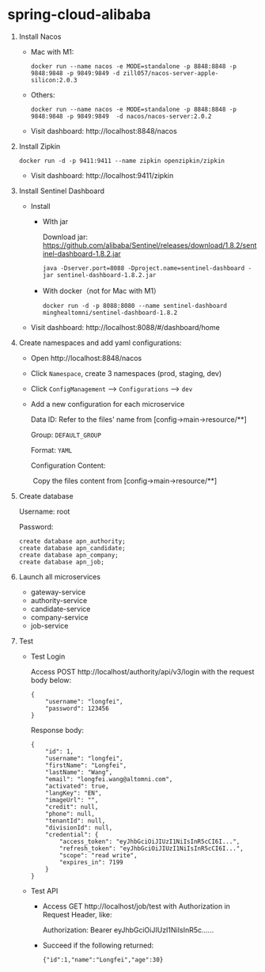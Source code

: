 # spring-cloud-alibaba

1. Install Nacos

   - Mac with M1: 

     ```
     docker run --name nacos -e MODE=standalone -p 8848:8848 -p 9848:9848 -p 9849:9849 -d zill057/nacos-server-apple-silicon:2.0.3

   - Others: 

     ```
     docker run --name nacos -e MODE=standalone -p 8848:8848 -p 9848:9848 -p 9849:9849  -d nacos/nacos-server:2.0.2
     ```

   - Visit dashboard: http://localhost:8848/nacos

     

2. Install Zipkin

   ```
   docker run -d -p 9411:9411 --name zipkin openzipkin/zipkin
   ```

   - Visit dashboard: http://localhost:9411/zipkin

3. Install Sentinel Dashboard

   - Install

     - WIth jar

       Download jar: https://github.com/alibaba/Sentinel/releases/download/1.8.2/sentinel-dashboard-1.8.2.jar

       ```
       java -Dserver.port=8088 -Dproject.name=sentinel-dashboard -jar sentinel-dashboard-1.8.2.jar
       ```

     - With docker（not for Mac with M1）

       ```
       docker run -d -p 8088:8080 --name sentinel-dashboard minghealtomni/sentinel-dashboard-1.8.2
       ```

   - Visit dashboard: http://localhost:8088/#/dashboard/home

4. Create namespaces and add  yaml configurations:

   - Open http://localhost:8848/nacos

   - Click `Namespace`, create 3 namespaces (prod, staging, dev)

   - Click `ConfigManagement` --> `Configurations` --> `dev`

   - Add a new configuration for each microservice

     Data ID:  Refer to the files' name from [config->main->resource/**]

     Group: `DEFAULT_GROUP`

     Format: `YAML`

     Configuration Content: 

     ​	Copy the files content from [config->main->resource/**]

   

5. Create database 

   Username: root

   Password: 

   ```
   create database apn_authority;
   create database apn_candidate;
   create database apn_company;
   create database apn_job;
   ```

   

6. Launch all microservices

   - gateway-service
   - authority-service
   - candidate-service
   - company-service
   - job-service

7. Test 

   - Test Login

     Access POST http://localhost/authority/api/v3/login with the request body below:

     ```
     {
         "username": "longfei",
         "password": 123456
     }
     ```

     Response body:

     ```
     {
         "id": 1,
         "username": "longfei",
         "firstName": "Longfei",
         "lastName": "Wang",
         "email": "longfei.wang@altomni.com",
         "activated": true,
         "langKey": "EN",
         "imageUrl": "",
         "credit": null,
         "phone": null,
         "tenantId": null,
         "divisionId": null,
         "credential": {
             "access_token": "eyJhbGciOiJIUzI1NiIsInR5cCI6I...",
             "refresh_token": "eyJhbGciOiJIUzI1NiIsInR5cCI6I...",
             "scope": "read write",
             "expires_in": 7199
         }
     }
     ```

     

   - Test API

     - Access GET http://localhost/job/test with Authorization in Request Header, like:

       Authorization: Bearer eyJhbGciOiJIUzI1NiIsInR5c......

     - Succeed if the following returned:

       ```
       {"id":1,"name":"Longfei","age":30}
       ```

       

     

     

   

